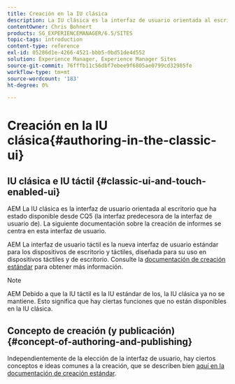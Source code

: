 ```yaml
---
title: Creación en la IU clásica
description: La IU clásica es la interfaz de usuario orientada al escritorio que ha estado disponible desde CQ5. La siguiente documentación sobre la creación de informes se centra en esta interfaz de usuario. AEM La interfaz de usuario táctil es la nueva interfaz de usuario estándar para los dispositivos de escritorio y táctiles, diseñada para su uso en dispositivos táctiles y de escritorio. Consulte la documentación de creación estándar para obtener más información.
contentOwner: Chris Bohnert
products: SG_EXPERIENCEMANAGER/6.5/SITES
topic-tags: introduction
content-type: reference
exl-id: 05286d1e-4266-4521-bbb5-0bd51de4d552
solution: Experience Manager, Experience Manager Sites
source-git-commit: 76fffb11c56dbf7ebee9f6805ae0799cd32985fe
workflow-type: tm+mt
source-wordcount: '183'
ht-degree: 0%

---
```


# Creación en la IU clásica{#authoring-in-the-classic-ui}

## IU clásica e IU táctil {#classic-ui-and-touch-enabled-ui}

AEM La IU clásica es la interfaz de usuario orientada al escritorio que ha estado disponible desde CQ5 (la interfaz predecesora de la interfaz de usuario de). La siguiente documentación sobre la creación de informes se centra en esta interfaz de usuario.

AEM La interfaz de usuario táctil es la nueva interfaz de usuario estándar para los dispositivos de escritorio y táctiles, diseñada para su uso en dispositivos táctiles y de escritorio. Consulte la [documentación de creación estándar](/help/sites-authoring/author.md) para obtener más información.

>[!NOTE]
>
>AEM Debido a que la IU táctil es la IU estándar de los, la IU clásica ya no se mantiene. Esto significa que hay ciertas funciones que no están disponibles en la IU clásica.

## Concepto de creación (y publicación) {#concept-of-authoring-and-publishing}

Independientemente de la elección de la interfaz de usuario, hay ciertos conceptos e ideas comunes a la creación, que se describen bien [aquí en la documentación de creación estándar](/help/sites-authoring/author.md#concept-of-authoring-and-publishing).
